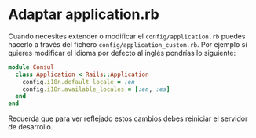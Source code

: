 # Adaptar application.rb

Cuando necesites extender o modificar el `config/application.rb` puedes hacerlo a través del fichero `config/application_custom.rb`. Por ejemplo si quieres modificar el idioma por defecto al inglés pondrías lo siguiente:

```ruby
module Consul
  class Application < Rails::Application
    config.i18n.default_locale = :en
    config.i18n.available_locales = [:en, :es]
  end
end
```

Recuerda que para ver reflejado estos cambios debes reiniciar el servidor de desarrollo.
